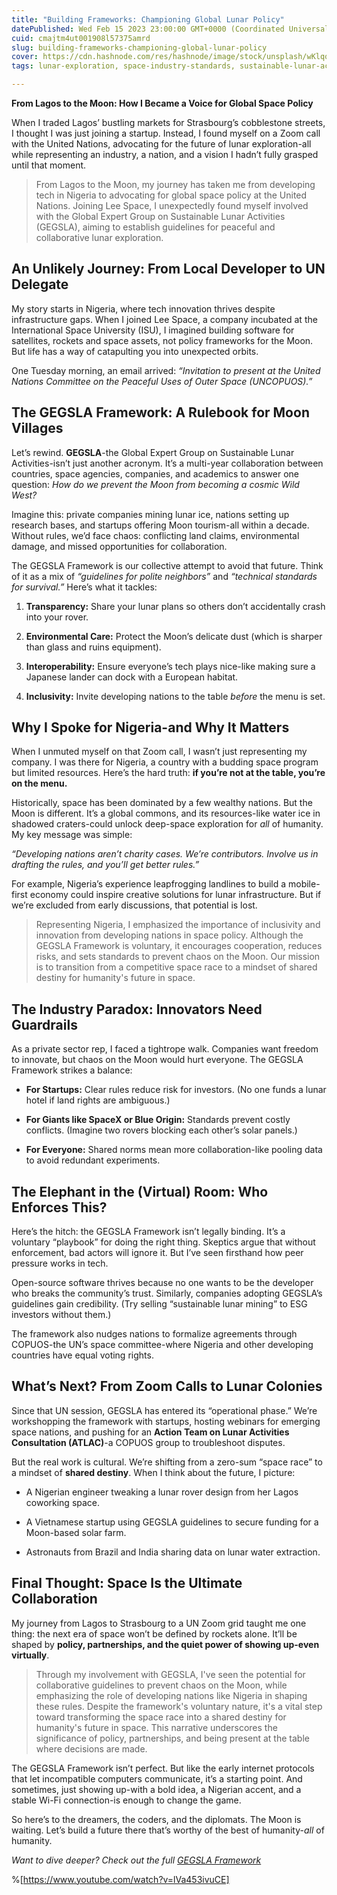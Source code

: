 ```yaml
---
title: "Building Frameworks: Championing Global Lunar Policy"
datePublished: Wed Feb 15 2023 23:00:00 GMT+0000 (Coordinated Universal Time)
cuid: cmajtm4ut001908l57375amrd
slug: building-frameworks-championing-global-lunar-policy
cover: https://cdn.hashnode.com/res/hashnode/image/stock/unsplash/wKlqqfNTLsI/upload/a21b3ce13adf3f500dfb2244eb96bb47.jpeg
tags: lunar-exploration, space-industry-standards, sustainable-lunar-activities, united-nations-copuos, space-governance, lunar-policy

---
```


**From Lagos to the Moon: How I Became a Voice for Global Space Policy**

When I traded Lagos’ bustling markets for Strasbourg’s cobblestone streets, I thought I was just joining a startup. Instead, I found myself on a Zoom call with the United Nations, advocating for the future of lunar exploration-all while representing an industry, a nation, and a vision I hadn’t fully grasped until that moment.

> From Lagos to the Moon, my journey has taken me from developing tech in Nigeria to advocating for global space policy at the United Nations. Joining Lee Space, I unexpectedly found myself involved with the Global Expert Group on Sustainable Lunar Activities (GEGSLA), aiming to establish guidelines for peaceful and collaborative lunar exploration.

## **An Unlikely Journey: From Local Developer to UN Delegate**

My story starts in Nigeria, where tech innovation thrives despite infrastructure gaps. When I joined Lee Space, a company incubated at the International Space University (ISU), I imagined building software for satellites, rockets and space assets, not policy frameworks for the Moon. But life has a way of catapulting you into unexpected orbits.

One Tuesday morning, an email arrived: *“Invitation to present at the United Nations Committee on the Peaceful Uses of Outer Space (UNCOPUOS).”*

## **The GEGSLA Framework: A Rulebook for Moon Villages**

Let’s rewind. **GEGSLA**\-the Global Expert Group on Sustainable Lunar Activities-isn’t just another acronym. It’s a multi-year collaboration between countries, space agencies, companies, and academics to answer one question: *How do we prevent the Moon from becoming a cosmic Wild West?*

Imagine this: private companies mining lunar ice, nations setting up research bases, and startups offering Moon tourism-all within a decade. Without rules, we’d face chaos: conflicting land claims, environmental damage, and missed opportunities for collaboration.

The GEGSLA Framework is our collective attempt to avoid that future. Think of it as a mix of *“guidelines for polite neighbors”* and *“technical standards for survival.”* Here’s what it tackles:

1. **Transparency:** Share your lunar plans so others don’t accidentally crash into your rover.
    
2. **Environmental Care:** Protect the Moon’s delicate dust (which is sharper than glass and ruins equipment).
    
3. **Interoperability:** Ensure everyone’s tech plays nice-like making sure a Japanese lander can dock with a European habitat.
    
4. **Inclusivity:** Invite developing nations to the table *before* the menu is set.
    

## **Why I Spoke for Nigeria-and Why It Matters**

When I unmuted myself on that Zoom call, I wasn’t just representing my company. I was there for Nigeria, a country with a budding space program but limited resources. Here’s the hard truth: **if you’re not at the table, you’re on the menu.**

Historically, space has been dominated by a few wealthy nations. But the Moon is different. It’s a global commons, and its resources-like water ice in shadowed craters-could unlock deep-space exploration for *all* of humanity. My key message was simple:

*“Developing nations aren’t charity cases. We’re contributors. Involve us in drafting the rules, and you’ll get better rules.”*

For example, Nigeria’s experience leapfrogging landlines to build a mobile-first economy could inspire creative solutions for lunar infrastructure. But if we’re excluded from early discussions, that potential is lost.

> Representing Nigeria, I emphasized the importance of inclusivity and innovation from developing nations in space policy. Although the GEGSLA Framework is voluntary, it encourages cooperation, reduces risks, and sets standards to prevent chaos on the Moon. Our mission is to transition from a competitive space race to a mindset of shared destiny for humanity's future in space.

## **The Industry Paradox: Innovators Need Guardrails**

As a private sector rep, I faced a tightrope walk. Companies want freedom to innovate, but chaos on the Moon would hurt everyone. The GEGSLA Framework strikes a balance:

* **For Startups:** Clear rules reduce risk for investors. (No one funds a lunar hotel if land rights are ambiguous.)
    
* **For Giants like SpaceX or Blue Origin:** Standards prevent costly conflicts. (Imagine two rovers blocking each other’s solar panels.)
    
* **For Everyone:** Shared norms mean more collaboration-like pooling data to avoid redundant experiments.
    

## **The Elephant in the (Virtual) Room: Who Enforces This?**

Here’s the hitch: the GEGSLA Framework isn’t legally binding. It’s a voluntary “playbook” for doing the right thing. Skeptics argue that without enforcement, bad actors will ignore it. But I’ve seen firsthand how peer pressure works in tech.

Open-source software thrives because no one wants to be the developer who breaks the community’s trust. Similarly, companies adopting GEGSLA’s guidelines gain credibility. (Try selling “sustainable lunar mining” to ESG investors without them.)

The framework also nudges nations to formalize agreements through COPUOS-the UN’s space committee-where Nigeria and other developing countries have equal voting rights.

## **What’s Next? From Zoom Calls to Lunar Colonies**

Since that UN session, GEGSLA has entered its “operational phase.” We’re workshopping the framework with startups, hosting webinars for emerging space nations, and pushing for an **Action Team on Lunar Activities Consultation (ATLAC)**\-a COPUOS group to troubleshoot disputes.

But the real work is cultural. We’re shifting from a zero-sum “space race” to a mindset of **shared destiny**. When I think about the future, I picture:

* A Nigerian engineer tweaking a lunar rover design from her Lagos coworking space.
    
* A Vietnamese startup using GEGSLA guidelines to secure funding for a Moon-based solar farm.
    
* Astronauts from Brazil and India sharing data on lunar water extraction.
    

## **Final Thought: Space Is the Ultimate Collaboration**

My journey from Lagos to Strasbourg to a UN Zoom grid taught me one thing: the next era of space won’t be defined by rockets alone. It’ll be shaped by **policy, partnerships, and the quiet power of showing up-even virtually**.

> Through my involvement with GEGSLA, I've seen the potential for collaborative guidelines to prevent chaos on the Moon, while emphasizing the role of developing nations like Nigeria in shaping these rules. Despite the framework's voluntary nature, it's a vital step toward transforming the space race into a shared destiny for humanity's future in space. This narrative underscores the significance of policy, partnerships, and being present at the table where decisions are made.

The GEGSLA Framework isn’t perfect. But like the early internet protocols that let incompatible computers communicate, it’s a starting point. And sometimes, just showing up-with a bold idea, a Nigerian accent, and a stable Wi-Fi connection-is enough to change the game.

So here’s to the dreamers, the coders, and the diplomats. The Moon is waiting. Let’s build a future there that’s worthy of the best of humanity-*all* of humanity.

*Want to dive deeper? Check out the full* [*GEGSLA Framework*](https://moonvillageassociation.org/gegsla/documents/gegsla-recommended-framework/)

%[https://www.youtube.com/watch?v=lVa453ivuCE]